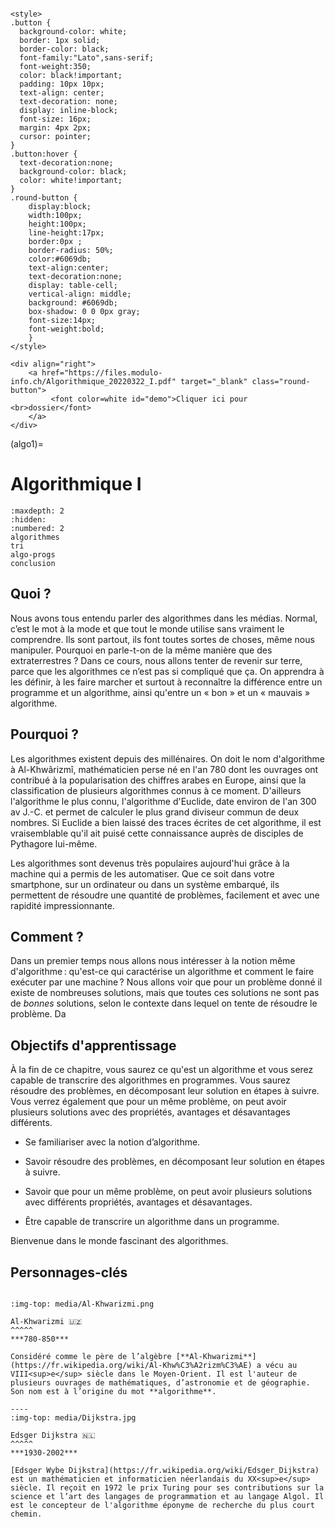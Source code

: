 
```{htmlonly}

<style>
.button {
  background-color: white;
  border: 1px solid;
  border-color: black;
  font-family:"Lato",sans-serif;
  font-weight:350;
  color: black!important;
  padding: 10px 10px;
  text-align: center;
  text-decoration: none;
  display: inline-block;
  font-size: 16px;
  margin: 4px 2px;
  cursor: pointer;
}
.button:hover {
  text-decoration:none;
  background-color: black; 
  color: white!important;
}
.round-button {
    display:block;
    width:100px;
    height:100px;
    line-height:17px;
    border:0px ;
    border-radius: 50%;
    color:#6069db;
    text-align:center;
    text-decoration:none;
    display: table-cell;
    vertical-align: middle;
    background: #6069db;
    box-shadow: 0 0 0px gray;
    font-size:14px;
    font-weight:bold;
    }
</style>

<div align="right"> 
    <a href="https://files.modulo-info.ch/Algorithmique_20220322_I.pdf" target="_blank" class="round-button">
         <font color=white id="demo">Cliquer ici pour <br>dossier</font>
    </a>
</div>

```

(algo1)=
# Algorithmique I

```{toctree}
:maxdepth: 2
:hidden:
:numbered: 2
algorithmes
tri
algo-progs
conclusion
```

## Quoi ?

Nous avons tous entendu parler des algorithmes dans les médias. Normal, c’est le mot à la mode et que tout le monde utilise sans vraiment le comprendre. Ils sont partout, ils font toutes sortes de choses, même nous manipuler. Pourquoi en parle-t-on de la même manière que des extraterrestres ? Dans ce cours, nous allons tenter de revenir sur terre, parce que les algorithmes ce n’est pas si compliqué que ça. On apprendra à les définir, à les faire marcher et surtout à reconnaître la différence entre un programme et un algorithme, ainsi qu'entre un « bon » et un « mauvais » algorithme. 

<!--
Il y a de fortes chances que vous ayez déjà entendu parler {glo}`algo|d'algorithmes` dans les médias. Il y a aussi de fortes chances que ce mot évoque pour vous des notions bien différentes de celles de votre voisin. L'objectif de ce chapitre est de vous éclairer sur la notion d'algorithme et la distinction avec la notion de programme informatique.
-->

## Pourquoi ?

Les algorithmes existent depuis des millénaires. On doit le nom d'algorithme à Al-Khwârizmî, mathématicien perse né en l'an 780 dont les ouvrages ont contribué à la popularisation des chiffres arabes en Europe, ainsi que la classification de plusieurs algorithmes connus à ce moment. D'ailleurs l'algorithme le plus connu, l'algorithme d'Euclide, date environ de l'an 300 av J.-C. et permet de calculer le plus grand diviseur commun de deux nombres. Si Euclide a bien laissé des traces écrites de cet algorithme, il est vraisemblable qu'il ait puisé cette connaissance auprès de disciples de Pythagore lui-même. 

Les algorithmes sont devenus très populaires aujourd'hui grâce à la machine qui a permis de les automatiser. Que ce soit dans votre smartphone, sur un ordinateur ou dans un système embarqué, ils permettent de résoudre une quantité de problèmes, facilement et avec une rapidité impressionnante.

## Comment ?

Dans un premier temps nous allons nous intéresser à la notion même d'algorithme : qu'est-ce qui caractérise un algorithme et comment le faire exécuter par une machine ? Nous allons voir que pour un problème donné il existe de nombreuses solutions, mais que toutes ces solutions ne sont pas de *bonnes* solutions, selon le contexte dans lequel on tente de résoudre le problème. Da


## Objectifs d'apprentissage

À la fin de ce chapitre, vous saurez ce qu'est un algorithme et vous serez capable de transcrire des algorithmes en programmes. Vous saurez résoudre des problèmes, en décomposant leur solution en étapes à suivre. Vous verrez également que pour un même problème, on peut avoir plusieurs solutions avec des propriétés, avantages et désavantages différents. 

* Se familiariser avec la notion d’algorithme.

* Savoir résoudre des problèmes, en décomposant leur solution en étapes à suivre.

* Savoir que pour un même problème, on peut avoir plusieurs solutions avec différents propriétés, avantages et désavantages.

* Être capable de transcrire un algorithme dans un programme.

Bienvenue dans le monde fascinant des algorithmes.


## Personnages-clés


````{panels}

:img-top: media/Al-Khwarizmi.png

Al-Khwarizmi 🇺🇿
^^^^^
***780-850***

Considéré comme le père de l’algèbre [**Al-Khwarizmi**](https://fr.wikipedia.org/wiki/Al-Khw%C3%A2rizm%C3%AE) a vécu au VIII<sup>e</sup> siècle dans le Moyen-Orient. Il est l'auteur de plusieurs ouvrages de mathématiques, d’astronomie et de géographie. Son nom est à l’origine du mot **algorithme**.

----
:img-top: media/Dijkstra.jpg

Edsger Dijkstra 🇳🇱
^^^^^
***1930-2002***

[Edsger Wybe Dijkstra](https://fr.wikipedia.org/wiki/Edsger_Dijkstra) est un mathématicien et informaticien néerlandais du XX<sup>e</sup> siècle. Il reçoit en 1972 le prix Turing pour ses contributions sur la science et l’art des langages de programmation et au langage Algol. Il est le concepteur de l'algorithme éponyme de recherche du plus court chemin. 
````







